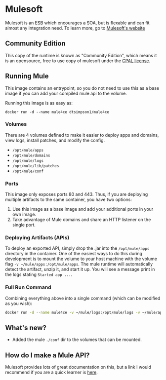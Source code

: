 # Mulesoft

Mulesoft is an ESB which encourages a SOA, but is flexable and can fit almost any integration need.
To learn more, go to [Mulesoft's website](http://www.mulesoft.com)

## Community Edition

This copy of the runtime is known as "Community Edition", which means it is an opensource, free to use copy of mulesoft under the [CPAL license](https://github.com/mulesoft/mule/blob/master/LICENSE.txt).

## Running Mule

This image contains an entrypoint, so you do not need to use this as a base image if you can add your compiled mule api to the volume.

Running this image is as easy as:

```shell
docker run -d --name mule4ce dtsimpson1/mule4ce
```

### Volumes

There are 4 volumes defined to make it easier to deploy apps and domains, view logs, install patches, and modify the config.

- `/opt/mule/apps`
- `/opt/mule/domains`
- `/opt/mule/logs`
- `/opt/mule/lib/patches`
- `/opt/mule/conf`

### Ports

This image only exposes ports 80 and 443. Thus, if you are deploying multiple artifacts to the same container, you have two options:

1. Use this image as a base image and add your additional ports in your own image.
2. Take advantage of Mule domains and share an HTTP listener on the single port.

### Deploying Artifacts (APIs)

To deploy an exported API, simply drop the .jar into the `/opt/mule/apps` directory in the container. One of the easiest ways to do this during development is to mount the volume to your host machine with the volume flag `-v ~/mule/apps:/opt/mule/apps`. The mule runtime will automatically detect the artifact, unzip it, and start it up. You will see a message print in the logs stating `Started app ...`.

### Full Run Command

Combining everything above into a single command (which can be modified as you wish):

```bash
docker run -d --name mule4ce -v ~/mule/logs:/opt/mule/logs -v ~/mule/apps:/opt/mule/apps -v ~/mule/domains:/opt/mule/domains -v ~/mule/patches:/opt/mule/lib/patches -v ~/mule/conf:/opt/mule/conf -p 8080:80 dtsimpson1/mule4ce
```

## What's new?

- Added the mule `./conf` dir to the volumes that can be mounted.

## How do I make a Mule API?

Mulesoft provides lots of great documentation on this, but a link I would recommend if you are a quick learner is [here](https://docs.mulesoft.com/mule-runtime/4.3/mule-app-dev-hellomule).
